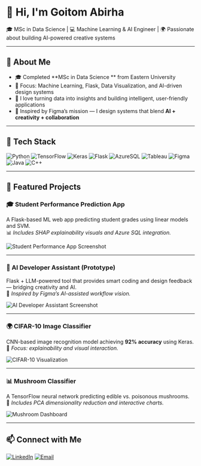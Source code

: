 # 👋 Hi, I'm Goitom Abirha  
🎓 MSc in Data Science | 💻 Machine Learning & AI Engineer | 🌍 Passionate about building AI-powered creative systems  

---

## 🧠 About Me  
- 🎓 Completed **MSc in Data Science ** from Eastern University  
- 🧩 Focus: Machine Learning, Flask, Data Visualization, and AI-driven design systems  
- 🚀 I love turning data into insights and building intelligent, user-friendly applications  
- 🎨 Inspired by Figma’s mission — I design systems that blend **AI + creativity + collaboration**

---

## 🧰 Tech Stack  
![Python](https://img.shields.io/badge/Python-3776AB?style=for-the-badge&logo=python&logoColor=white)
![TensorFlow](https://img.shields.io/badge/TensorFlow-FF6F00?style=for-the-badge&logo=tensorflow&logoColor=white)
![Keras](https://img.shields.io/badge/Keras-D00000?style=for-the-badge&logo=keras&logoColor=white)
![Flask](https://img.shields.io/badge/Flask-000000?style=for-the-badge&logo=flask&logoColor=white)
![AzureSQL](https://img.shields.io/badge/Azure_SQL-0078D4?style=for-the-badge&logo=microsoftazure&logoColor=white)
![Tableau](https://img.shields.io/badge/Tableau-E97627?style=for-the-badge&logo=tableau&logoColor=white)
![Figma](https://img.shields.io/badge/Figma-F24E1E?style=for-the-badge&logo=figma&logoColor=white)
![Java](https://img.shields.io/badge/Java-ED8B00?style=for-the-badge&logo=java&logoColor=white)
![C++](https://img.shields.io/badge/C++-00599C?style=for-the-badge&logo=cplusplus&logoColor=white)

---

## 📂 Featured Projects  

### 🎓 Student Performance Prediction App  
A Flask-based ML web app predicting student grades using linear models and SVM.  
📊 *Includes SHAP explainability visuals and Azure SQL integration.*

![Student Performance App Screenshot](https://github.com/goitom-abirha/student-performance-ml/raw/main/images/demo.png)


---

### 🧠 AI Developer Assistant (Prototype)  
Flask + LLM-powered tool that provides smart coding and design feedback — bridging creativity and AI.  
🧩 *Inspired by Figma’s AI-assisted workflow vision.*

![AI Developer Assistant Screenshot](https://github.com/goitom-abirha/ai-developer-assistant/raw/main/images/demo.png)

---

### 🌍 CIFAR-10 Image Classifier  
CNN-based image recognition model achieving **92% accuracy** using Keras.  
📸 *Focus: explainability and visual interaction.*

![CIFAR-10 Visualization](https://github.com/goitom-abirha/cifar10-cnn-classifier/raw/main/images/demo.png)

---

### 📊 Mushroom Classifier  
A TensorFlow neural network predicting edible vs. poisonous mushrooms.  
🍄 *Includes PCA dimensionality reduction and interactive charts.*

![Mushroom Dashboard](https://github.com/goitom-abirha/mushroom-ml-project/raw/main/images/demo.png)

---

## 📫 Connect with Me  
[![LinkedIn](https://img.shields.io/badge/LinkedIn-0077B5?style=for-the-badge&logo=linkedin&logoColor=white)](https://www.linkedin.com/in/goitom-abirha-622380381)
[![Email](https://img.shields.io/badge/Email-Contact_Me-red?style=for-the-badge&logo=gmail&logoColor=white)](mailto:goitomabirha41@gmail.com)
